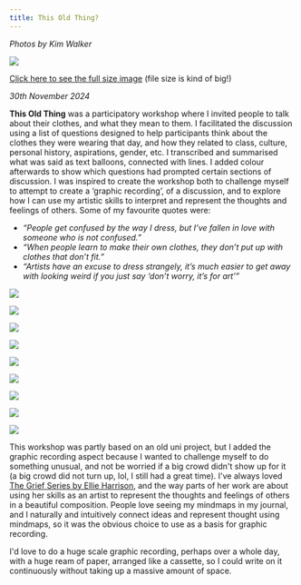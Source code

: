 ```yaml
---
title: This Old Thing?
---
```

*Photos by Kim Walker*

![](/assets/ThisOldThing/TOTMindmap-compressed.jpg)

[Click here to see the full size image](/assets/ThisOldThing/thisoldthing2.png) (file size is kind of big!)

*30th November 2024*

**This Old Thing** was a participatory workshop where I invited people to talk about their clothes, and what they mean to them. I facilitated the discussion using a list of questions designed to help participants think about the clothes they were wearing that day, and how they related to class, culture, personal history, aspirations, gender, etc. I transcribed and summarised what was said as text balloons, connected with lines. I added colour afterwards to show which questions had prompted certain sections of discussion.
I was inspired to create the workshop both to challenge myself to attempt to create a ‘graphic recording’, of a discussion, and to explore how I can use my artistic skills to interpret and represent the thoughts and feelings of others. Some of my favourite quotes were: 
- *“People get confused by the way I dress, but I’ve fallen in love with someone who is not confused.”*
- *“When people learn to make their own clothes, they don’t put up with clothes that don’t fit.”*
- *“Artists have an excuse to dress strangely, it’s much easier to get away with looking weird if you just say ‘don’t worry, it’s for art’”*

![](/assets/ThisOldThing/TOThing-0.jpg)

![](/assets/ThisOldThing/TOThing-1.jpg)

![](/assets/ThisOldThing/TOThing-3.jpg)

![](/assets/ThisOldThing/TOThing-4.jpg)

![](/assets/ThisOldThing/TOThing-6.jpg)

![](/assets/ThisOldThing/TOThing-7.jpg)

![](/assets/ThisOldThing/TOThing-8.jpg)

![](/assets/ThisOldThing/TOThing-9.jpg)

![](/assets/ThisOldThing/TOThing-11.jpg)

This workshop was partly based on an old uni project, but I added the graphic recording aspect because I wanted to challenge myself to do something unusual, and not be worried if a big crowd didn't show up for it (a big crowd did not turn up, lol, I still had a great time). I've always loved [The Grief Series by Ellie Harrison](https://www.griefseries.co.uk/home), and the way parts of her work are about using her skills as an artist to represent the thoughts and feelings of others in a beautiful composition. People love seeing my mindmaps in my journal, and I naturally and intuitively connect ideas and represent thought using mindmaps, so it was the obvious choice to use as a basis for graphic recording.

I'd love to do a huge scale graphic recording, perhaps over a whole day, with a huge ream of paper, arranged like a cassette, so I could write on it continuously without taking up a massive amount of space.